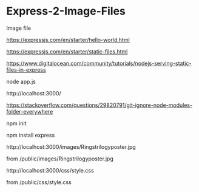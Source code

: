 # Express-2-Image-Files
Image file

https://expressjs.com/en/starter/hello-world.html

https://expressjs.com/en/starter/static-files.html

https://www.digitalocean.com/community/tutorials/nodejs-serving-static-files-in-express

node app.js

http://localhost:3000/

https://stackoverflow.com/questions/29820791/git-ignore-node-modules-folder-everywhere

npm init

npm install express

http://localhost:3000/images/Ringstrilogyposter.jpg

from /public/images/Ringstrilogyposter.jpg

http://localhost:3000/css/style.css

from /public/css/style.css
